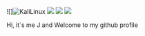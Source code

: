 ![]<img alt="KaliLinux" src="https://img.shields.io/badge/Kali%20Linux-557C94.svg?style=for-the-badge&logo=Kali-Linux&logoColor=white"/> 
![](https://img.shields.io/badge/Repl.it-%230D101E.svg?style=for-the-badge&logo=replit&logoColor=white)
![](https://img.shields.io/badge/node.js-6DA55F?style=for-the-badge&logo=node.js&logoColor=white)
![](https://img.shields.io/badge/javascript-%23323330.svg?style=for-the-badge&logo=javascript&logoColor=%23F7DF1E)

Hi, it`s me J and Welcome to my github profile

